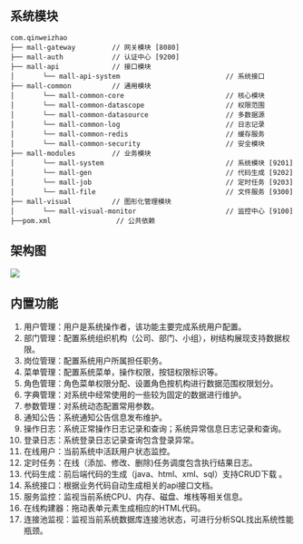 ## 系统模块

~~~
com.qinweizhao     
├── mall-gateway         // 网关模块 [8080]
├── mall-auth            // 认证中心 [9200]
├── mall-api             // 接口模块
│       └── mall-api-system                          // 系统接口
├── mall-common          // 通用模块
│       └── mall-common-core                         // 核心模块
│       └── mall-common-datascope                    // 权限范围
│       └── mall-common-datasource                   // 多数据源
│       └── mall-common-log                          // 日志记录
│       └── mall-common-redis                        // 缓存服务
│       └── mall-common-security                     // 安全模块
├── mall-modules         // 业务模块
│       └── mall-system                              // 系统模块 [9201]
│       └── mall-gen                                 // 代码生成 [9202]
│       └── mall-job                                 // 定时任务 [9203]
│       └── mall-file                                // 文件服务 [9300]
├── mall-visual          // 图形化管理模块
│       └── mall-visual-monitor                      // 监控中心 [9100]
├──pom.xml                // 公共依赖
~~~

## 架构图

<img src="https://cdn.jsdelivr.net/gh/qinweizhao/qwz-calf/calf-resource/img/2022-01-04_183341.png"/>

## 内置功能

1. 用户管理：用户是系统操作者，该功能主要完成系统用户配置。
2. 部门管理：配置系统组织机构（公司、部门、小组），树结构展现支持数据权限。
3. 岗位管理：配置系统用户所属担任职务。
4. 菜单管理：配置系统菜单，操作权限，按钮权限标识等。
5. 角色管理：角色菜单权限分配、设置角色按机构进行数据范围权限划分。
6. 字典管理：对系统中经常使用的一些较为固定的数据进行维护。
7. 参数管理：对系统动态配置常用参数。
8. 通知公告：系统通知公告信息发布维护。
9. 操作日志：系统正常操作日志记录和查询；系统异常信息日志记录和查询。
10. 登录日志：系统登录日志记录查询包含登录异常。
11. 在线用户：当前系统中活跃用户状态监控。
12. 定时任务：在线（添加、修改、删除)任务调度包含执行结果日志。
13. 代码生成：前后端代码的生成（java、html、xml、sql）支持CRUD下载 。
14. 系统接口：根据业务代码自动生成相关的api接口文档。
15. 服务监控：监视当前系统CPU、内存、磁盘、堆栈等相关信息。
16. 在线构建器：拖动表单元素生成相应的HTML代码。
17. 连接池监视：监视当前系统数据库连接池状态，可进行分析SQL找出系统性能瓶颈。
